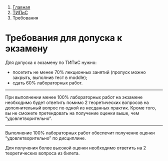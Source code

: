 <ol class="breadcrumb">
  <li class="breadcrumb-item"><a href="{{ site.baseurl }}">Главная</a></li>
  <li class="breadcrumb-item"><a href="{{ site.baseurl }}/TIPiS/index.html">ТИПиС</a></li>
  <li class="breadcrumb-item active">Требования</li>
</ol>

# Требования для допуска к экзамену

Для допуска к экзамену по ТИПиС нужно:

* посетить не менее 70% лекционных занятий (пропуск  можно закрыть, выполнив тест в moddle);
* сдать 60% лабораторных работ.

___

При выполнении менее 100% лабораторных работ на экзамене необходимо будет ответить помимо 2 теоретических вопросов на дополнительный вопрос по одной из несданных практик. Кроме того, вы не сможете претендовать на получение оценки выше, чем “удовлетворительно”.

____

Выполнение 100% лабораторных работ обеспечит получение оценки “удовлетворительно” по дисциплине.

Для получения более высокой оценки необходимо ответить на 2 теоретических вопроса из билета.


<!-- <div class="row">
  <div class="col-lg-12">
   <ul class="list-unstyled">
     <li class="float-end">
       <button type="button" class="btn btn-outline-primary" onclick="window.location.href='#вопросы-к-экзамену';">Вверх</button>
     </li>
     <li  class="float-end">
       <button type="button" class="btn btn-primary" onclick="window.location.href='{{ site.baseurl }}/TIPiS/labs/lab10.html';">ЛР №10 →</button>
     </li>
     <li>
       <button type="button" class="btn btn-primary" onclick="window.location.href='{{ site.baseurl }}/TIPiS/labs/lab8.html';">← ЛР №8</button>
     </li>
   </ul>
  </div>
</div> -->